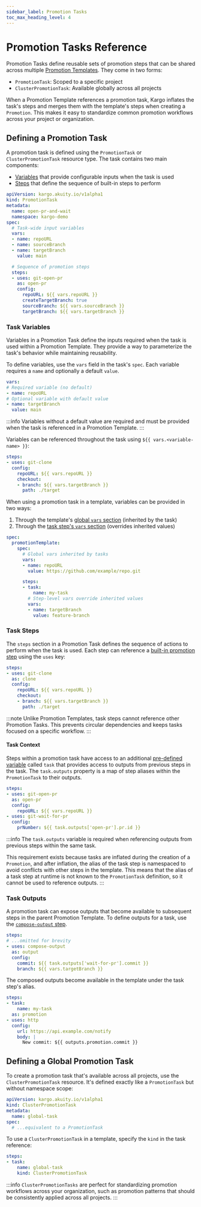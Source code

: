 ```yaml
---
sidebar_label: Promotion Tasks
toc_max_heading_level: 4
---
```


# Promotion Tasks Reference

Promotion Tasks define reusable sets of promotion steps that can be shared across
multiple [Promotion Templates](15-promotion-templates.md). They come in two forms:

- `PromotionTask`: Scoped to a specific project
- `ClusterPromotionTask`: Available globally across all projects

When a Promotion Template references a promotion task, Kargo inflates the task's
steps and merges them with the template's steps when creating a `Promotion`.
This makes it easy to standardize common promotion workflows across your project
or organization.

## Defining a Promotion Task

A promotion task is defined using the `PromotionTask` or `ClusterPromotionTask`
resource type. The task contains two main components:

- [Variables](#task-variables) that provide configurable inputs when the task
  is used
- [Steps](#task-steps) that define the sequence of built-in steps to perform

```yaml
apiVersion: kargo.akuity.io/v1alpha1
kind: PromotionTask
metadata:
  name: open-pr-and-wait
  namespace: kargo-demo
spec:
  # Task-wide input variables
  vars:
  - name: repoURL
  - name: sourceBranch
  - name: targetBranch
    value: main

  # Sequence of promotion steps
  steps:
  - uses: git-open-pr
    as: open-pr
    config:
      repoURL: ${{ vars.repoURL }}
      createTargetBranch: true
      sourceBranch: ${{ vars.sourceBranch }}
      targetBranch: ${{ vars.targetBranch }}
```

### Task Variables

Variables in a Promotion Task define the inputs required when the task is used within
a Promotion Template. They provide a way to parameterize the task's behavior while
maintaining reusability.

To define variables, use the `vars` field in the task's `spec`. Each variable requires
a `name` and optionally a default `value`.

```yaml
vars:
# Required variable (no default)
- name: repoURL
# Optional variable with default value
- name: targetBranch
  value: main
```

:::info
Variables without a default value are required and must be provided when the task
is referenced in a Promotion Template.
:::

Variables can be referenced throughout the task using `${{ vars.<variable-name> }}`:

```yaml
steps:
- uses: git-clone
  config:
    repoURL: ${{ vars.repoURL }}
    checkout:
    - branch: ${{ vars.targetBranch }}
      path: ./target
```

When using a promotion task in a template, variables can be provided in two ways:

1. Through the template's
   [global `vars` section](15-promotion-templates.md#variables)
   (inherited by the task)
1. Through the
   [task step's `vars` section](15-promotion-templates.md#step-variables)
   (overrides inherited values)

```yaml
spec:
  promotionTemplate:
    spec:
      # Global vars inherited by tasks
      vars:
      - name: repoURL
        value: https://github.com/example/repo.git

      steps:
      - task:
          name: my-task
        # Step-level vars override inherited values
        vars:
        - name: targetBranch
          value: feature-branch
```

### Task Steps

The `steps` section in a Promotion Task defines the sequence of actions to
perform when the task is used. Each step can reference a
[built-in promotion step](./promotion-steps) using the `uses` key:

```yaml
steps:
- uses: git-clone
  as: clone
  config:
    repoURL: ${{ vars.repoURL }}
    checkout:
    - branch: ${{ vars.targetBranch }}
      path: ./target
```

:::note
Unlike Promotion Templates, task steps cannot reference other Promotion Tasks.
This prevents circular dependencies and keeps tasks focused on a specific
workflow.
:::

#### Task Context

Steps within a promotion task have access to an additional
[pre-defined variable](40-expressions.md#pre-defined-variables) called
`task` that provides access to outputs from previous steps in the task. The
`task.outputs` property is a map of step aliases within the `PromotionTask`
to their outputs.

```yaml
steps:
- uses: git-open-pr
  as: open-pr
  config:
    repoURL: ${{ vars.repoURL }}
- uses: git-wait-for-pr
  config:
    prNumber: ${{ task.outputs['open-pr'].pr.id }}
```

:::info
The `task.outputs` variable is required when referencing outputs from previous
steps within the same task.

This requirement exists because tasks are inflated during the creation of a
`Promotion`, and after inflation, the alias of the task step is namespaced
to avoid conflicts with other steps in the template. This means that the
alias of a task step at runtime is not known to the `PromotionTask` definition,
so it cannot be used to reference outputs.
:::

### Task Outputs

A promotion task can expose outputs that become available to subsequent steps in
the parent Promotion Template. To define outputs for a task, use the
[`compose-output` step](30-promotion-steps/compose-output.md).

```yaml
steps:
# ...omitted for brevity
- uses: compose-output
  as: output
  config:
    commit: ${{ task.outputs['wait-for-pr'].commit }}
    branch: ${{ vars.targetBranch }}
```

The composed outputs become available in the template under the task step's alias.

```yaml
steps:
- task:
    name: my-task
  as: promotion
- uses: http
  config:
    url: https://api.example.com/notify
    body: |
      New commit: ${{ outputs.promotion.commit }}
```

## Defining a Global Promotion Task

To create a promotion task that's available across all projects, use the
`ClusterPromotionTask` resource. It's defined exactly like a `PromotionTask`
but without namespace scope:

```yaml
apiVersion: kargo.akuity.io/v1alpha1
kind: ClusterPromotionTask
metadata:
  name: global-task
spec:
  # ...equivalent to a PromotionTask
```

To use a `ClusterPromotionTask` in a template, specify the `kind` in the task
reference:

```yaml
steps:
- task:
    name: global-task
    kind: ClusterPromotionTask
```

:::info
`ClusterPromotionTasks` are perfect for standardizing promotion workflows across
your organization, such as promotion patterns that should be consistently applied
across all projects.
:::
